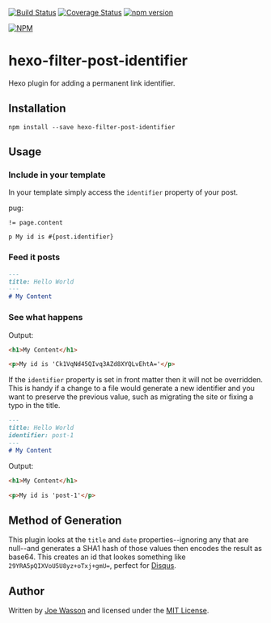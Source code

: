 [![Build Status](https://travis-ci.org/Talljoe/hexo-filter-post-identifier.svg?branch=master)](https://travis-ci.org/Talljoe/hexo-filter-post-identifier)
[![Coverage Status](https://coveralls.io/repos/github/Talljoe/hexo-filter-post-identifier/badge.svg?branch=master)](https://coveralls.io/github/Talljoe/hexo-filter-post-identifier?branch=master)
[![npm version](https://badge.fury.io/js/hexo-filter-post-identifier.svg)](https://badge.fury.io/js/hexo-filter-post-identifier)

[![NPM](https://nodei.co/npm/hexo-filter-post-identifier.png?compact=true)](https://npmjs.org/package/hexo-filter-post-identifier)

# hexo-filter-post-identifier
Hexo plugin for adding a permanent link identifier.

## Installation

```
npm install --save hexo-filter-post-identifier
```

## Usage

### Include in your template

In your template simply access the `identifier` property of your post.

pug:
```pug
!= page.content

p My id is #{post.identifier}
```

### Feed it posts

```markdown
---
title: Hello World
---
# My Content
```

### See what happens

Output:
```html
<h1>My Content</h1>

<p>My id is 'Ck1VqNd45QIvq3AZd8XYQLvEhtA='</p>
```

If the `identifier` property is set in front matter then it will not be overridden. This is handy if a change to a file would generate a new identifier and you want to preserve the previous value, such as migrating the site or fixing a typo in the title.

```markdown
---
title: Hello World
identifier: post-1
---
# My Content
```

Output:
```html
<h1>My Content</h1>

<p>My id is 'post-1'</p>
```

## Method of Generation

This plugin looks at the `title` and `date` properties--ignoring any that are null--and generates a SHA1 hash of those values then encodes the result as base64. This creates an id that lookes something like `29YRA5pQIXVoU5U8yz+oTxj+gmU=`, perfect for [Disqus](https://disqus.com/).

## Author

Written by [Joe Wasson](http://talljoe.com/) and licensed under the [MIT License](https://opensource.org/licenses/MIT).
